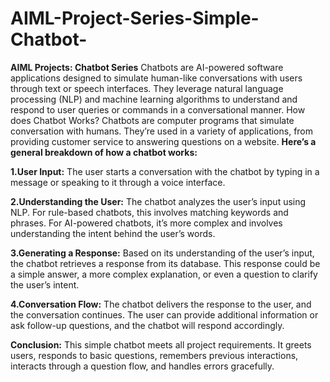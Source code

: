 # AIML-Project-Series-Simple-Chatbot-
**AIML Projects: Chatbot Series**
Chatbots are AI-powered software applications designed to simulate human-like conversations with users through text or speech interfaces. They leverage natural language processing (NLP) and machine learning algorithms to understand and respond to user queries or commands in a conversational manner.
How does Chatbot Works?
Chatbots are computer programs that simulate conversation with humans. They’re used in a variety of applications, from providing customer service to answering questions on a website.
**Here’s a general breakdown of how a chatbot works:**

**1.User Input:** The user starts a conversation with the chatbot by typing in a message or speaking to it through a voice interface.

**2.Understanding the User:** The chatbot analyzes the user’s input using NLP. For rule-based chatbots, this involves matching keywords and phrases. For AI-powered chatbots, it’s more complex and involves understanding the intent behind the user’s words.

**3.Generating a Response:** Based on its understanding of the user’s input, the chatbot retrieves a response from its database. This response could be a simple answer, a more complex explanation, or even a question to clarify the user’s intent.

**4.Conversation Flow:** The chatbot delivers the response to the user, and the conversation continues. The user can provide additional information or ask follow-up questions, and the chatbot will respond accordingly.

**Conclusion:**
This simple chatbot meets all project requirements. It greets users, responds to basic questions, remembers previous interactions, interacts through a question flow, and handles errors gracefully.
